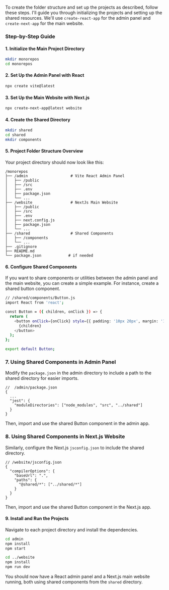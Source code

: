 To create the folder structure and set up the projects as described, follow these steps. I'll guide you through initializing the projects and setting up the shared resources. We'll use `create-react-app` for the admin panel and `create-next-app` for the main website.

### Step-by-Step Guide

#### 1. **Initialize the Main Project Directory**
```sh
mkdir monorepos
cd monorepos
```

#### 2. **Set Up the Admin Panel with React**
```sh
npx create vite@latest
```

#### 3. **Set Up the Main Website with Next.js**
```sh
npx create-next-app@latest website
```

#### 4. **Create the Shared Directory**
```sh
mkdir shared
cd shared
mkdir components
```

#### 5. **Project Folder Structure Overview**
Your project directory should now look like this:
```
/monorepos
├── /admin                   # Vite React Admin Panel
│   ├── /public
│   ├── /src
│   ├── .env
│   ├── package.json
│   └── ...                 
├── /website                 # NextJs Main Website
│   ├── /public
│   ├── /src
│   ├── .env
│   ├── next.config.js
│   ├── package.json
│   └── ...                 
├── /shared                  # Shared Components
│   ├── /components                       
│   └── ...                  
├── .gitignore               
├── README.md                
└── package.json            # if needed 
```

#### 6. **Configure Shared Components**

If you want to share components or utilities between the admin panel and the main website, you can create a simple example. For instance, create a shared button component.

```sh
// /shared/components/Button.js
import React from 'react';

const Button = ({ children, onClick }) => {
  return (
    <button onClick={onClick} style={{ padding: '10px 20px', margin: '10px', cursor: 'pointer' }}>
      {children}
    </button>
  );
};

export default Button;
```

### 7. **Using Shared Components in Admin Panel**
Modify the `package.json` in the admin directory to include a path to the shared directory for easier imports.

```
//  /admin/package.json
{
  ...
  "jest": {
    "moduleDirectories": ["node_modules", "src", "../shared"]
  }
}
```

Then, import and use the shared Button component in the admin app.

### 8. **Using Shared Components in Next.js Website**
Similarly, configure the Next.js `jsconfig.json` to include the shared directory.

```
// /website/jsconfig.json
{
  "compilerOptions": {
    "baseUrl": ".",
    "paths": {
      "@shared/*": ["../shared/*"]
    }
  }
}
```

Then, import and use the shared Button component in the Next.js app.

#### 9. **Install and Run the Projects**

Navigate to each project directory and install the dependencies.

```sh
cd admin
npm install
npm start
```

```sh
cd ../website
npm install
npm run dev
```

You should now have a React admin panel and a Next.js main website running, both using shared components from the `shared` directory.